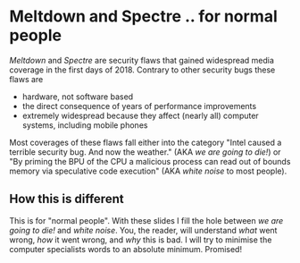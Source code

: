 Meltdown and Spectre .. for normal people
==========================================

_Meltdown_ and _Spectre_ are security flaws that gained widespread media coverage in the first days of 2018. Contrary to other security bugs these flaws are

- hardware, not software based
- the direct consequence of years of performance improvements
- extremely widespread because they affect (nearly all) computer systems, including mobile phones

Most coverages of these flaws fall either into the category "Intel caused a terrible security bug. And now the weather." (AKA _we are going to die!_)  or "By priming the BPU of the CPU a malicious process can read out of bounds memory via speculative code execution" (AKA _white noise_ to most people).


## How this is different

This is for "normal people". With these slides I fill the hole between _we are going to die!_ and _white noise_. You, the reader, will understand _what_ went wrong,  _how_ it went wrong, and _why_ this is bad. I will try to minimise the computer specialists words to an absolute minimum. Promised!


